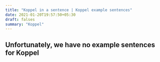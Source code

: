 ```yaml
---
title: "Koppel in a sentence | Koppel example sentences"
date: 2021-01-20T19:57:50+05:30
draft: falses
summary: "Koppel"
---
```

## Unfortunately, we have no example sentences for Koppel                 
